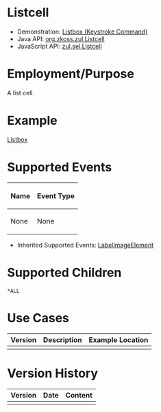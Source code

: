 

# Listcell

- Demonstration: [Listbox (Keystroke Command)](http://www.zkoss.org/zkdemo/listbox/keystroke_command)
- Java API: [org.zkoss.zul.Listcell](https://www.zkoss.org/javadoc/latest/zk/org/zkoss/zul/Listcell.html)
- JavaScript API: [zul.sel.Listcell](https://www.zkoss.org/javadoc/latest/jsdoc/classes/zul.sel.Listcell.html)


# Employment/Purpose

A list cell.

# Example

[ Listbox]({{site.baseurl}}/zk_component_ref/listbox#Example)

# Supported Events

<table>
<thead>
<tr class="header">
<th><center>
<p>Name</p>
</center></th>
<th><center>
<p>Event Type</p>
</center></th>
</tr>
</thead>
<tbody>
<tr class="odd">
<td><p>None</p></td>
<td><p>None</p></td>
</tr>
</tbody>
</table>

- Inherited Supported Events: [ LabelImageElement]({{site.baseurl}}/zk_component_ref/base_components/labelimageelement#Supported_Events)

# Supported Children

`*ALL`

# Use Cases

| Version | Description | Example Location |
|---------|-------------|------------------|
|         |             |                  |

# Version History



| Version | Date | Content |
|---------|------|---------|
|         |      |         |


